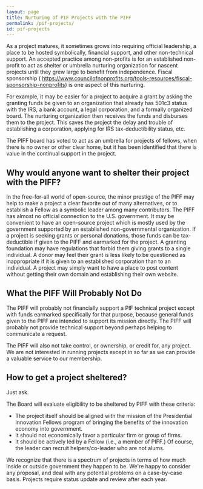```yaml
---
layout: page
title: Nurturing of PIF Projects with the PIFF
permalink: /pif-projects/
id: pif-projects
---
```


As a project matures, it sometimes grows into requiring official leadership, a place to be hosted symbolically, financial support, and other non-technical support. An accepted practice among non-profits is for an established non-profit to act as shelter or umbrella nurturing organization for nascent projects until they grew large to benefit from independence. Fiscal sponsorship ( https://www.councilofnonprofits.org/tools-resources/fiscal-sponsorship-nonprofits) is one aspect of this nurturing.

For example, it may be easier for a project to acquire a grant by asking the granting funds be given to an organization that already has 501c3 status with the IRS, a bank account, a legal corporation, and a formally organized board. The nurturing organization then receives the funds and disburses them to the project. This saves the project the delay and trouble of establishing a corporation, applying for IRS tax-deductibility status, etc.

The PIFF board has voted to act as an umbrella for projects of fellows, when there is no owner or other clear home, but it has been identified that there is value in the continual support in the project.

## Why would anyone want to shelter their project with the PIFF?

In the free-for-all world of open-source, the minor prestige of the PIFF may help to make a project a clear favorite out of many alternatives, or to establish a Fellow as a symbolic leader among many contributors.
The PIFF has almost no official connection to the U.S. government. It may be convenient to have an open-source project which is mostly used by the government supported by an established non-governmental organization.
If a project is seeking grants or personal donations, those funds can be tax-deductible if given to the PIFF and earmarked for the project.  A granting foundation may have regulations that forbid them giving grants to a single individual. A donor may feel their grant is less likely to be questioned as inappropriate if it is given to an established corporation than to an individual.
A project may simply want to have a place to post content without getting their own domain and establishing their own website.

## What the PIFF Will Probably Not Do
The PIFF will probably not financially support a PIF technical project except with funds earmarked specifically for that purpose, because general funds given to the PIFF are intended to support its mission directly.  The PIFF will probably not provide technical support beyond perhaps helping to communicate a request.

The PIFF will also not take control, or ownership, or credit for, any project.  We are not interested in running projects except in so far as we can provide a valuable service to our membership.

## How to get a project sheltered?

Just ask.

The Board will evaluate eligibility to be sheltered by PIFF with these criteria:
* The project itself should be aligned with the mission of the Presidential Innovation Fellows program of bringing the benefits of the innovation economy into government.
* It should not economically favor a particular firm or group of firms.
* It should be actively led by a Fellow (i.e., a member of PIFF.)  Of course, the leader can recruit helpers/co-leader who are not alums.

We recognize that there is a spectrum of projects in terms of how much inside or outside government they happen to be.  We're happy to consider any proposal, and deal with any potential problems on a case-by-case basis. Projects require status update and review after each year.


